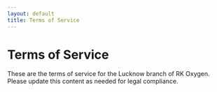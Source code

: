 ```yaml
---
layout: default
title: Terms of Service
---
```


# Terms of Service

These are the terms of service for the Lucknow branch of RK Oxygen. Please update this content as needed for legal compliance.
